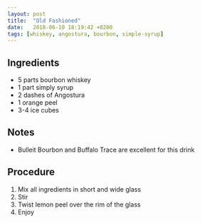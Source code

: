```yaml
---
layout: post
title:  "Old Fashioned"
date:   2018-06-10 18:19:42 +0200
tags: [whiskey, angostura, bourbon, simple-syrup]
---
```


## Ingredients
- 5 parts bourbon whiskey
- 1 part simply syrup
- 2 dashes of Angostura
- 1 orange peel
- 3-4 ice cubes

## Notes
- Bulleit Bourbon and Buffalo Trace are excellent for this drink

## Procedure
1. Mix all ingredients in short and wide glass
2. Stir
3. Twist lemon peel over the rim of the glass
4. Enjoy
